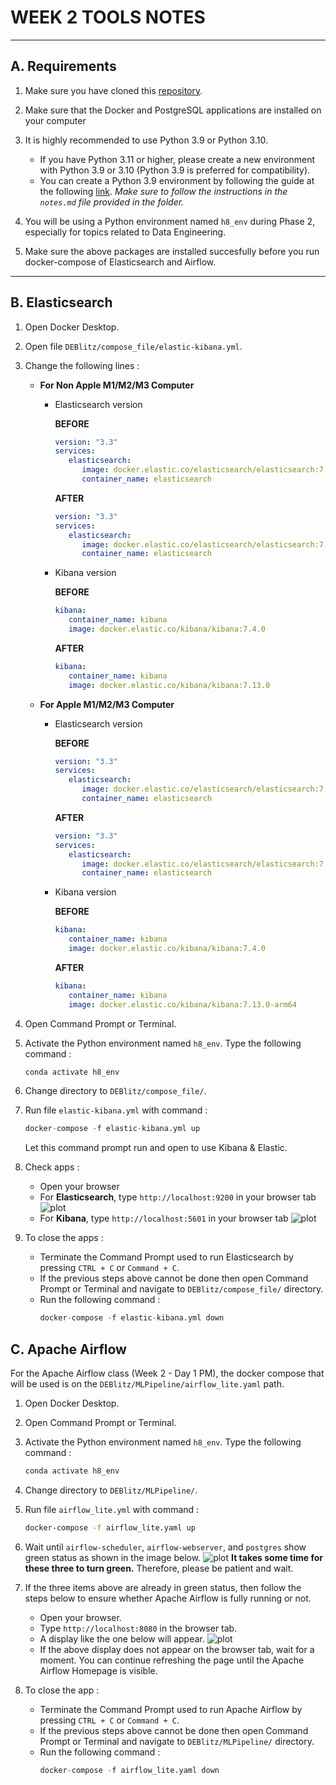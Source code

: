 # WEEK 2 TOOLS NOTES

---

## A. Requirements

1. Make sure you have cloned this [repository](https://github.com/ardhiraka/DEBlitz).

2. Make sure that the Docker and PostgreSQL applications are installed on your computer

3. It is highly recommended to use Python 3.9 or Python 3.10.
    - If you have Python 3.11 or higher, please create a new environment with Python 3.9 or 3.10 (Python 3.9 is preferred for compatibility).
    - You can create a Python 3.9 environment by following the guide at the following [link](https://drive.google.com/drive/folders/1jZvfr8eMT_jN9zKfOEZAE44gHeJRQvwp?usp=drive_link). *Make sure to follow the instructions in the `notes.md` file provided in the folder.*

4. You will be using a Python environment named `h8_env` during Phase 2, especially for topics related to Data Engineering.

5. Make sure the above packages are installed succesfully before you run docker-compose of Elasticsearch and Airflow.

---

## B. Elasticsearch

1. Open Docker Desktop.

2. Open file `DEBlitz/compose_file/elastic-kibana.yml`.

3. Change the following lines :
   * **For Non Apple M1/M2/M3 Computer**
     * Elasticsearch version
   
        **BEFORE**
         ```yml
         version: "3.3"
         services:
            elasticsearch:
               image: docker.elastic.co/elasticsearch/elasticsearch:7.4.0
               container_name: elasticsearch
         ```

         **AFTER**
         ```yml
         version: "3.3"
         services:
            elasticsearch:
               image: docker.elastic.co/elasticsearch/elasticsearch:7.13.0
               container_name: elasticsearch
         ```
      
      * Kibana version
   
        **BEFORE**
         ```yml
         kibana:
            container_name: kibana
            image: docker.elastic.co/kibana/kibana:7.4.0
         ```
   
         **AFTER**
         ```yml
         kibana:
            container_name: kibana
            image: docker.elastic.co/kibana/kibana:7.13.0
         ```
   * **For Apple M1/M2/M3 Computer**
     * Elasticsearch version
   
        **BEFORE**
         ```yml
         version: "3.3"
         services:
            elasticsearch:
               image: docker.elastic.co/elasticsearch/elasticsearch:7.4.0
               container_name: elasticsearch
         ```

         **AFTER**
         ```yml
         version: "3.3"
         services:
            elasticsearch:
               image: docker.elastic.co/elasticsearch/elasticsearch:7.13.0-arm64
               container_name: elasticsearch
         ```
      
      * Kibana version
   
        **BEFORE**
         ```yml
         kibana:
            container_name: kibana
            image: docker.elastic.co/kibana/kibana:7.4.0
         ```
   
         **AFTER**
         ```yml
         kibana:
            container_name: kibana
            image: docker.elastic.co/kibana/kibana:7.13.0-arm64
         ```

4. Open Command Prompt or Terminal. 

5. Activate the Python environment named `h8_env`. Type the following command : 
    ```bash
    conda activate h8_env
    ```

6. Change directory to `DEBlitz/compose_file/`.

7. Run file `elastic-kibana.yml` with command :  
   ```py
   docker-compose -f elastic-kibana.yml up
   ```
   Let this command prompt run and open to use Kibana & Elastic.

8. Check apps :
   - Open your browser
   - For **Elasticsearch**, type `http://localhost:9200` in your browser tab
     ![plot](image/elastic-kibana/elasticsearch-7.13.png)
   - For **Kibana**, type `http://localhost:5601` in your browser tab
     ![plot](image/elastic-kibana/kibana-7.13.png)

9. To close the apps :
    - Terminate the Command Prompt used to run Elasticsearch by pressing `CTRL + C` or `Command + C`.
    - If the previous steps above cannot be done then open Command Prompt or Terminal and navigate to `DEBlitz/compose_file/` directory.
    - Run the following command :
        ```py
        docker-compose -f elastic-kibana.yml down
        ```

## C. Apache Airflow

For the Apache Airflow class (Week 2 - Day 1 PM), the docker compose that will be used is on the `DEBlitz/MLPipeline/airflow_lite.yaml` path.

1. Open Docker Desktop.

2. Open Command Prompt or Terminal.

3. Activate the Python environment named `h8_env`. Type the following command : 
    ```bash
    conda activate h8_env
    ```

4. Change directory to `DEBlitz/MLPipeline/`.

5. Run file `airflow_lite.yml` with command :  
    ```sh
    docker-compose -f airflow_lite.yaml up
    ```

6. Wait until `airflow-scheduler`, `airflow-webserver`, and `postgres` show green status as shown in the image below. ![plot](image/airflow/01%20-%20Setup.png) **It takes some time for these three to turn green.** Therefore, please be patient and wait.

7. If the three items above are already in green status, then follow the steps below to ensure whether Apache Airflow is fully running or not.
   - Open your browser.
   - Type `http://localhost:8080` in the browser tab.
   - A display like the one below will appear. ![plot](image/airflow/02%20-%20Browser.png)
   - If the above display does not appear on the browser tab, wait for a moment. You can continue refreshing the page until the Apache Airflow Homepage is visible.

8. To close the app : 
    - Terminate the Command Prompt used to run Apache Airflow by pressing `CTRL + C` or `Command + C`.
    - If the previous steps above cannot be done then open Command Prompt or Terminal and navigate to `DEBlitz/MLPipeline/` directory.
    - Run the following command :
        ```py
        docker-compose -f airflow_lite.yaml down
        ```
